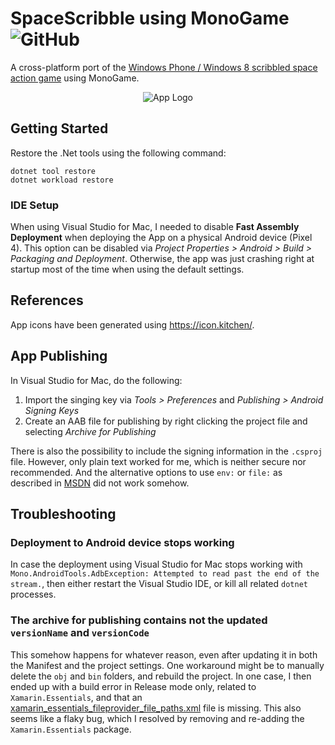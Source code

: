 # SpaceScribble using MonoGame ![GitHub](https://img.shields.io/github/license/b3nk4n/scribblehunter-game)

A cross-platform port of the [Windows Phone / Windows 8 scribbled space action game](https://github.com/b3nk4n/spacescribble-game) using MonoGame.

<p align="center">
    <img alt="App Logo" src="assets/play_store_512.png">
</p>

## Getting Started

Restore the .Net tools using the following command:

```
dotnet tool restore
dotnet workload restore
```

### IDE Setup

When using Visual Studio for Mac, I needed to disable **Fast Assembly Deployment** when deploying the App on a physical Android device (Pixel 4).
This option can be disabled via _Project Properties > Android > Build > Packaging and Deployment_. 
Otherwise, the app was just crashing right at startup most of the time when using the default settings.


## References

App icons have been generated using https://icon.kitchen/.

## App Publishing

In Visual Studio for Mac, do the following:

1. Import the singing key via _Tools > Preferences_ and _Publishing > Android Signing Keys_
2. Create an AAB file for publishing by right clicking the project file and selecting _Archive for Publishing_

There is also the possibility to include the signing information in the `.csproj` file. However, only plain text worked for me,
which is neither secure nor recommended. And the alternative options to use `env:` or `file:` as described in
[MSDN](https://learn.microsoft.com/en-us/xamarin/android/deploy-test/building-apps/build-properties#androidsigningkeypass)
did not work somehow.

## Troubleshooting

### Deployment to Android device stops working

In case the deployment using Visual Studio for Mac stops working with `Mono.AndroidTools.AdbException: Attempted to read past the end of the stream.`,
then either restart the Visual Studio IDE, or kill all related `dotnet` processes.

### The archive for publishing contains not the updated `versionName` and `versionCode`

This somehow happens for whatever reason, even after updating it in both the Manifest and the project settings.
One workaround might be to manually delete the `obj` and `bin` folders, and rebuild the project.
In one case, I then ended up with a build error in Release mode only, related to `Xamarin.Essentials`,
and that an [xamarin_essentials_fileprovider_file_paths.xml](https://github.com/xamarin/Essentials/blob/main/Xamarin.Essentials/Resources/xml/xamarin_essentials_fileprovider_file_paths.xml)
file is missing. This also seems like a flaky bug, which I resolved by removing and re-adding the `Xamarin.Essentials` package.

